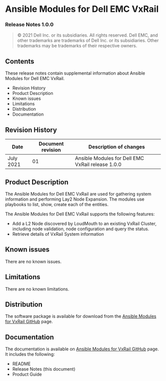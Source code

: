 
**Ansible Modules for Dell EMC VxRail** 
=========================================
### Release Notes 1.0.0

>   © 2021 Dell Inc. or its subsidiaries. All rights reserved. Dell
>   EMC, and other trademarks are trademarks of Dell Inc. or its
>   subsidiaries. Other trademarks may be trademarks of their respective
>   owners.

Contents
--------
These release notes contain supplemental information about Ansible
Modules for Dell EMC VxRail.

-   Revision History
-   Product Description
-   Known issues
-   Limitations
-   Distribution
-   Documentation

Revision History
----------------

| **Date** | **Document revision** | **Description of changes** |
|----------|-----------------------|----------------------------|
| July 2021 | 01 | Ansible Modules for Dell EMC VxRail release 1.0.0 |

Product Description
-------------------

The Ansible Modules for Dell EMC VxRail are used for gathering system information and performing Lay2 Node Expansion.
The modules use playbooks to list, show, create each of the entities.

The Ansible Modules for Dell EMC VxRail supports the following
features:

-   Add a L2 Node discovered by LoudMouth to an existing VxRail Cluster, including node validation, node configuration 
    and query the status.
-   Retrieve details of VxRail System information

Known issues
------------
There are no known issues.

Limitations
-----------
There are no known limitations.

Distribution
------------
The software package is available for download from the [Ansible Modules
for VxRail GitHub](https://github.com/dell/ansible-vxrail) page.

Documentation
-------------
The documentation is available on [Ansible Modules for VxRail GitHub](https://github.com/dell/ansible-vxrail)
page. It includes the following:

   - README
   - Release Notes (this document)
   - Product Guide
